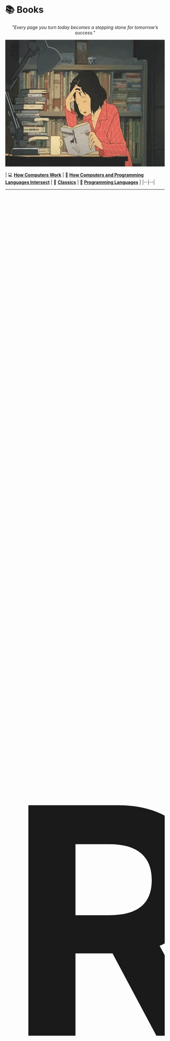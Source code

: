 # 📚 Books

<div align="center">
  <p>
    <em>"Every page you turn today becomes a stepping stone for tomorrow’s success."</em>
  </p>
  <img src="https://github.com/DevAwizard/Books/blob/main/Images/reading_girl1.gif" alt="Reading Girl" width="700" height="400" />
</div>


| 💻 **[How Computers Work](https://github.com/DevAwizard/Books/blob/main/How_computers_work/README.md)** | 📘 **[How Computers and Programming Languages Intersect](https://github.com/DevAwizard/Books/blob/main/Reading_list/How%20computers%20and%20programming%20languages%20intersect/README.md)** | 📒 **[Classics](https://github.com/DevAwizard/Books/blob/main/Reading_list/Classics/README.md)** | 📙 **[Programming Languages](https://github.com/DevAwizard/Books/tree/main/Programming_languages)** |
|--|--|


<div align="center">
  <table>
    <tr>
      <th align="center"><span style="font-size:1000px">📚 Reading List</span></th>
    </tr>
    <tr>
      <td>

| 💻 [How Computer Works](https://github.com/DevAwizard/Books/blob/main/How_computers_work/README.md) | 📘 [How Computers and Programming Languages Intersect](https://github.com/DevAwizard/Exams_42/blob/main/.github/Exam_rank_2/README.md) |
|--|--|

</td>
</tr>
</table>
</div>


<div align="center">
  <h2>📚 Reading List</h2>
  <table>
    <tr>
      <th colspan="2" style="font-size: 20px;">🖥️ Hardware</th>
    </tr>
    <tr>
      <td align="center">💻 <a href="https://github.com/DevAwizard/Books/blob/main/How_computers_work/README.md"><strong>How Computers Work</strong></a></td>
      <td align="center">📘 <a href="https://github.com/DevAwizard/Books/blob/main/Reading_list/How%20computers%20and%20programming%20languages%20intersect/README.md"><strong>How Computers and Programming Languages Intersect</strong></a></td>
    </tr>
    <tr>
      <th colspan="2" style="font-size: 20px;">🛠️ Software</th>
    </tr>
    <tr>
      <td align="center">📒 <a href="https://github.com/DevAwizard/Books/blob/main/Reading_list/Classics/README.md"><strong>Classics</strong></a></td>
      <td align="center">📙 <a href="https://github.com/DevAwizard/Books/tree/main/Programming_languages"><strong>Programming Languages</strong></a></td>
    </tr>
    <tr>
      <th colspan="2" style="font-size: 20px;">🚀 Advanced Topics</th>
    </tr>
    <tr>
      <td align="center">🤖 <a href="https://github.com/DevAwizard/Books/tree/main/Advanced_topics/AI"><strong>Artificial Intelligence</strong></a></td>
      <td align="center">📊 <a href="https://github.com/DevAwizard/Books/tree/main/Advanced_topics/Data_Science"><strong>Data Science</strong></a></td>
    </tr>
  </table>
</div>


---
